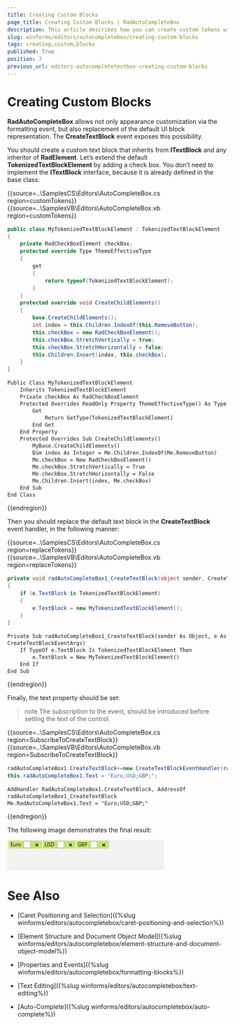 ```yaml
---
title: Creating Custom Blocks
page_title: Creating Custom Blocks | RadAutoCompleteBox
description: This article describes how you can create custom tokens with RadAutoCompleteBox.
slug: winforms/editors/autocompletebox/creating-custom-blocks
tags: creating,custom,blocks
published: True
position: 7
previous_url: editors-autocompletetextbox-creating-custom-blocks
---
```


# Creating Custom Blocks

__RadAutoCompleteBox__ allows not only appearance customization via the formatting event, but also replacement of the default UI block representation. The __CreateTextBlock__ event exposes this possibility.
        

You should create a custom text block that inherits from __ITextBlock__ and any inheritor of __RadElement__. Let’s extend the default __TokenizedTextBlockElement__ by adding a check box. You don’t need to implement the __ITextBlock__ interface, because it is already defined in the base class: 

{{source=..\SamplesCS\Editors\AutoCompleteBox.cs region=customTokens}} 
{{source=..\SamplesVB\Editors\AutoCompleteBox.vb region=customTokens}} 

````C#
public class MyTokenizedTextBlockElement : TokenizedTextBlockElement
{
    private RadCheckBoxElement checkBox;
    protected override Type ThemeEffectiveType
    {
        get
        {
            return typeof(TokenizedTextBlockElement);
        }
    }
    protected override void CreateChildElements()
    {
        base.CreateChildElements();
        int index = this.Children.IndexOf(this.RemoveButton);
        this.checkBox = new RadCheckBoxElement();
        this.checkBox.StretchVertically = true;
        this.checkBox.StretchHorizontally = false;
        this.Children.Insert(index, this.checkBox);
    }
}

````
````VB.NET
Public Class MyTokenizedTextBlockElement
    Inherits TokenizedTextBlockElement
    Private checkBox As RadCheckBoxElement
    Protected Overrides ReadOnly Property ThemeEffectiveType() As Type
        Get
            Return GetType(TokenizedTextBlockElement)
        End Get
    End Property
    Protected Overrides Sub CreateChildElements()
        MyBase.CreateChildElements()
        Dim index As Integer = Me.Children.IndexOf(Me.RemoveButton)
        Me.checkBox = New RadCheckBoxElement()
        Me.checkBox.StretchVertically = True
        Me.checkBox.StretchHorizontally = False
        Me.Children.Insert(index, Me.checkBox)
    End Sub
End Class

````

{{endregion}}  

Then you should replace the default text block in the __CreateTextBlock__ event handler, in the following manner: 

{{source=..\SamplesCS\Editors\AutoCompleteBox.cs region=replaceTokens}} 
{{source=..\SamplesVB\Editors\AutoCompleteBox.vb region=replaceTokens}} 

````C#
private void radAutoCompleteBox1_CreateTextBlock(object sender, CreateTextBlockEventArgs e)
{
    if (e.TextBlock is TokenizedTextBlockElement)
    {
        e.TextBlock = new MyTokenizedTextBlockElement();
    }
}

````
````VB.NET
Private Sub radAutoCompleteBox1_CreateTextBlock(sender As Object, e As CreateTextBlockEventArgs)
    If TypeOf e.TextBlock Is TokenizedTextBlockElement Then
        e.TextBlock = New MyTokenizedTextBlockElement()
    End If
End Sub

````

{{endregion}} 
 
Finally, the text property should be set:

>note The subscription to the event, should be introduced before setting the text of the control.
>
 

{{source=..\SamplesCS\Editors\AutoCompleteBox.cs region=SubscribeToCreateTextBlock}} 
{{source=..\SamplesVB\Editors\AutoCompleteBox.vb region=SubscribeToCreateTextBlock}}
````C#
radAutoCompleteBox1.CreateTextBlock+=new CreateTextBlockEventHandler(radAutoCompleteBox1_CreateTextBlock);
this.radAutoCompleteBox1.Text = "Euro;USD;GBP;";

````
````VB.NET
AddHandler RadAutoCompleteBox1.CreateTextBlock, AddressOf radAutoCompleteBox1_CreateTextBlock
Me.RadAutoCompleteBox1.Text = "Euro;USD;GBP;"

```` 


{{endregion}} 

The following image demonstrates the final result:

![editors-autocompletebox-creating-custom-blocks 001](images/editors-autocompletebox-creating-custom-blocks001.png)


# See Also

* [Caret Positioning and Selection]({%slug winforms/editors/autocompletebox/caret-positioning-and-selection%})
 
* [Element Structure and Document Object Model]({%slug winforms/editors/autocompletebox/element-structure-and-document-object-model%})
* [Properties and Events]({%slug winforms/editors/autocompletebox/formatting-blocks%})
* [Text Editing]({%slug winforms/editors/autocompletebox/text-editing%})
* [Auto-Complete]({%slug winforms/editors/autocompletebox/auto-complete%})